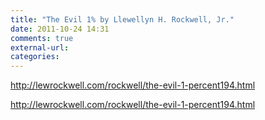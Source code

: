```yaml
---
title: "The Evil 1% by Llewellyn H. Rockwell, Jr."
date: 2011-10-24 14:31
comments: true
external-url:
categories:
---
```

  
[<http://lewrockwell.com/rockwell/the-evil-1-percent194.html>][1]

<http://lewrockwell.com/rockwell/the-evil-1-percent194.html>

  [1]: http://lewrockwell.com/rockwell/the-evil-1-percent194.html
